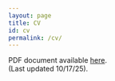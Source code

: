```yaml
---
layout: page
title: CV
id: cv
permalink: /cv/
---
```


PDF document available <a target="_blank" href="https://annabelledilustro.github.io/folder/CV_10-17-2025.pdf" >here</a>. <br>
(Last updated 10/17/25). 
